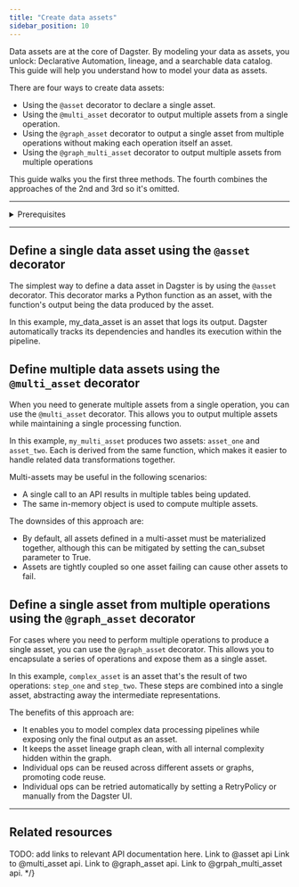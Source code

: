 ```yaml
---
title: "Create data assets"
sidebar_position: 10
---
```


Data assets are at the core of Dagster. By modeling your data as assets, you unlock: Declarative Automation, lineage, and a searchable data catalog. This guide will help you understand how to model your data as assets.

There are four ways to create data assets:

* Using the `@asset` decorator to declare a single asset.
* Using the `@multi_asset` decorator to output multiple assets from a single operation.
* Using the `@graph_asset` decorator to output a single asset from multiple operations without making each operation itself an asset.
* Using the `@graph_multi_asset` decorator to output multiple assets from multiple operations

This guide walks you the first three methods. The fourth combines the approaches of the 2nd and 3rd so it's omitted.

***

<details>
  <summary>Prerequisites</summary>

To follow the steps in this guide, you'll need:

* Dagster installed and a working project setup

</details>

***

## Define a single data asset using the `@asset` decorator

The simplest way to define a data asset in Dagster is by using the `@asset` decorator. This decorator marks a Python function as an asset, with the function's output being the data produced by the asset.

<CodeExample filePath="guides/data-assets/data-assets/asset_docorator.py" language="python" title="Using @dg.asset decorator" />

In this example, my\_data\_asset is an asset that logs its output. Dagster automatically tracks its dependencies and handles its execution within the pipeline.

## Define multiple data assets using the `@multi_asset` decorator

When you need to generate multiple assets from a single operation, you can use the `@multi_asset` decorator. This allows you to output multiple assets while maintaining a single processing function.

<CodeExample filePath="guides/data-assets/data-assets/multi_asset_docorator.py" language="python" title="Using @dg.multi_asset decorator" />

In this example, `my_multi_asset` produces two assets: `asset_one` and `asset_two`. Each is derived from the same function, which makes it easier to handle related data transformations together.

Multi-assets may be useful in the following scenarios:

* A single call to an API results in multiple tables being updated.
* The same in-memory object is used to compute multiple assets.

The downsides of this approach are:

* By default, all assets defined in a multi-asset must be materialized together, although this can be mitigated by setting the can\_subset parameter to True.
* Assets are tightly coupled so one asset failing can cause other assets to fail.

## Define a single asset from multiple operations using the `@graph_asset` decorator

For cases where you need to perform multiple operations to produce a single asset, you can use the `@graph_asset` decorator. This allows you to encapsulate a series of operations and expose them as a single asset.

<CodeExample filePath="guides/data-assets/data-assets/graph_asset_docorator.py" language="python" title="Using @dg.graph_asset decorator" />

In this example, `complex_asset` is an asset that's the result of two operations: `step_one` and `step_two`. These steps are combined into a single asset, abstracting away the intermediate representations.

The benefits of this approach are:

* It enables you to model complex data processing pipelines while exposing only the final output as an asset.
* It keeps the asset lineage graph clean, with all internal complexity hidden within the graph.
* Individual ops can be reused across different assets or graphs, promoting code reuse.
* Individual ops can be retried automatically by setting a RetryPolicy or manually from the Dagster UI.

***

## Related resources

TODO: add links to relevant API documentation here.
Link to @asset api
Link to @multi\_asset api.
Link to @graph\_asset api.
Link to @grpah\_multi\_asset api. \*/}
